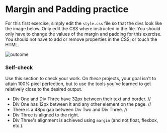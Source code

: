# Margin and Padding practice

For this first exercise, simply edit the `style.css` file so that the divs look like the image below. Only edit the CSS where instructed in the file.  You should only have to change the values of the margin and padding for this exercise. You should not have to add or remove properties in the CSS, or touch the HTML.

![outcome](./desired-outcome.png)

### Self-check 
Use this section to check your work. On _these_ projects, your goal isn't to attain 100% pixel perfection, but to use the tools you've learned to get relatively close to the desired output.

- Div One and Div Three have 32px between their text and border. //
- Div One has 12px between it and any other element on the page. //
- There is a 48px gap between Div Two and Div Three. //
- Div Three is aligned to the right.
- Div Three's alignment is achieved using `margin` (and not float, flexbox, etc.).